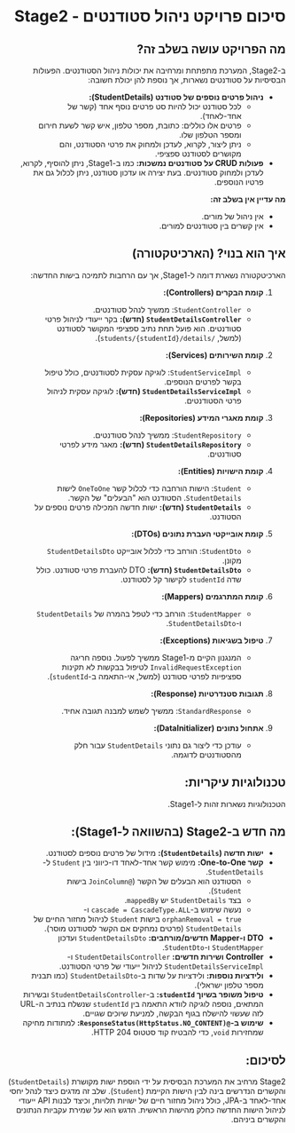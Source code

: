 <div dir="rtl">

# סיכום פרויקט ניהול סטודנטים - Stage2

## מה הפרויקט עושה בשלב זה?

ב-Stage2, המערכת מתפתחת ומרחיבה את יכולות ניהול הסטודנטים. הפעולות הבסיסיות על סטודנטים נשארות, אך נוספת להן יכולת חשובה:

* **ניהול פרטים נוספים של סטודנט (StudentDetails):**
    * לכל סטודנט יכול להיות סט פרטים נוסף אחד (קשר של אחד-לאחד).
    * פרטים אלו כוללים: כתובת, מספר טלפון, איש קשר לשעת חירום ומספר הטלפון שלו.
    * ניתן ליצור, לקרוא, לעדכן ולמחוק את פרטי הסטודנט, והם מקושרים לסטודנט ספציפי.
* **פעולות CRUD על סטודנטים נמשכות:** כמו ב-Stage1, ניתן להוסיף, לקרוא, לעדכן ולמחוק סטודנטים. בעת יצירה או עדכון סטודנט, ניתן לכלול גם את פרטיו הנוספים.

**מה עדיין אין בשלב זה:**
* אין ניהול של מורים.
* אין קשרים בין סטודנטים למורים.

## איך הוא בנוי? (הארכיטקטורה)

הארכיטקטורה נשארת דומה ל-Stage1, אך עם הרחבות לתמיכה בישות החדשה:

1.  **קומת הבקרים (Controllers):**
    * `StudentController`: ממשיך לנהל סטודנטים.
    * **`StudentDetailsController` (חדש):** בקר ייעודי לניהול פרטי סטודנטים. הוא פועל תחת נתיב ספציפי המקושר לסטודנט (למשל, `/students/{studentId}/details`).

2.  **קומת השירותים (Services):**
    * `StudentServiceImpl`: לוגיקה עסקית לסטודנטים, כולל טיפול בקשר לפרטים הנוספים.
    * **`StudentDetailsServiceImpl` (חדש):** לוגיקה עסקית לניהול פרטי הסטודנטים.

3.  **קומת מאגרי המידע (Repositories):**
    * `StudentRepository`: ממשיך לנהל סטודנטים.
    * **`StudentDetailsRepository` (חדש):** מאגר מידע לפרטי סטודנטים.

4.  **קומת הישויות (Entities):**
    * `Student`: הישות הורחבה כדי לכלול קשר `OneToOne` לישות `StudentDetails`. הסטודנט הוא "הבעלים" של הקשר.
    * **`StudentDetails` (חדש):** ישות חדשה המכילה פרטים נוספים על הסטודנט.

5.  **קומת אובייקטי העברת נתונים (DTOs):**
    * `StudentDto`: הורחב כדי לכלול אובייקט `StudentDetailsDto` מקונן.
    * **`StudentDetailsDto` (חדש):** DTO להעברת פרטי סטודנט. כולל שדה `studentId` לקישור קל לסטודנט.

6.  **קומת המתרגמים (Mappers):**
    * `StudentMapper`: הורחב כדי לטפל בהמרה של `StudentDetails` ו-`StudentDetailsDto`.

7.  **טיפול בשגיאות (Exceptions):**
    * המנגנון הקיים מ-Stage1 ממשיך לפעול. נוספה חריגה `InvalidRequestException` לטיפול בבקשות לא תקינות ספציפיות לפרטי סטודנט (למשל, אי-התאמה ב-`studentId`).

8.  **תגובות סטנדרטיות (Response):**
    * `StandardResponse`: ממשיך לשמש למבנה תגובה אחיד.

9.  **אתחול נתונים (DataInitializer):**
    * עודכן כדי ליצור גם נתוני `StudentDetails` עבור חלק מהסטודנטים לדוגמה.

## טכנולוגיות עיקריות:

הטכנולוגיות נשארות זהות ל-Stage1.

## מה חדש ב-Stage2 (בהשוואה ל-Stage1):

* **ישות חדשה (`StudentDetails`):** מידול של פרטים נוספים לסטודנט.
* **קשר One-to-One:** מימוש קשר אחד-לאחד דו-כיווני בין `Student` ל-`StudentDetails`.
    * הסטודנט הוא הבעלים של הקשר (`@JoinColumn` בישות `Student`).
    * בצד `StudentDetails` יש `mappedBy`.
    * נעשה שימוש ב-`cascade = CascadeType.ALL` ו-`orphanRemoval = true` בישות `Student` לניהול מחזור החיים של `StudentDetails` (פרטים נמחקים אם הקשר לסטודנט מוסר).
* **DTO ו-Mapper חדשים/מורחבים:** `StudentDetailsDto` ועדכון `StudentMapper` ו-`StudentDto`.
* **Controller ושירות חדשים:** `StudentDetailsController` ו-`StudentDetailsServiceImpl` לניהול ייעודי של פרטי הסטודנט.
* **ולידציות נוספות:** ולידציות על שדות ב-`StudentDetailsDto` (כמו תבנית מספר טלפון ישראלי).
* **טיפול משופר בשיוך `studentId`:** ב-`StudentDetailsController` ובשירות המתאים, נוספה לוגיקה לוודא התאמה בין `studentId` שנשלח בנתיב ה-URL לזה שעשוי להישלח בגוף הבקשה, למניעת שיוכים שגויים.
* **שימוש ב-`@ResponseStatus(HttpStatus.NO_CONTENT)`:** למתודות מחיקה שמחזירות `void`, כדי להבטיח קוד סטטוס HTTP 204.

## לסיכום:

Stage2 מרחיב את המערכת הבסיסית על ידי הוספת ישות מקושרת (`StudentDetails`) והקשרים הנדרשים בינה לבין הישות הקיימת (`Student`). שלב זה מדגים כיצד לנהל יחסי אחד-לאחד ב-JPA, כולל ניהול מחזור חיים של ישויות תלויות, וכיצד לבנות API ייעודי לניהול הישות החדשה כחלק מהישות הראשית. הדגש הוא על שמירת עקביות הנתונים והקשרים ביניהם.
</div>